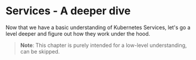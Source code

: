 # Services - A deeper dive

Now that we have a basic understanding of Kubernetes Services, let's go a level deeper and figure out how they work under the hood. 

> **Note**: This chapter is purely intended for a low-level understanding, can be skipped. 

